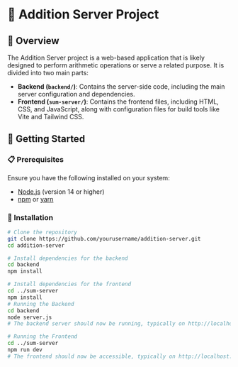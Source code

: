 # 🧮 Addition Server Project

## 📖 Overview

The Addition Server project is a web-based application that is likely designed to perform arithmetic operations or serve a related purpose. It is divided into two main parts:

- **Backend (`backend/`)**: Contains the server-side code, including the main server configuration and dependencies.
- **Frontend (`sum-server/`)**: Contains the frontend files, including HTML, CSS, and JavaScript, along with configuration files for build tools like Vite and Tailwind CSS.

## 🚀 Getting Started

### 📋 Prerequisites

Ensure you have the following installed on your system:

- [Node.js](https://nodejs.org/) (version 14 or higher)
- [npm](https://www.npmjs.com/) or [yarn](https://yarnpkg.com/)

### 🔧 Installation

```bash
# Clone the repository
git clone https://github.com/yourusername/addition-server.git
cd addition-server

# Install dependencies for the backend
cd backend
npm install

# Install dependencies for the frontend
cd ../sum-server
npm install
# Running the Backend
cd backend
node server.js
# The backend server should now be running, typically on http://localhost:3000

# Running the Frontend
cd ../sum-server
npm run dev
# The frontend should now be accessible, typically on http://localhost:5173
```
